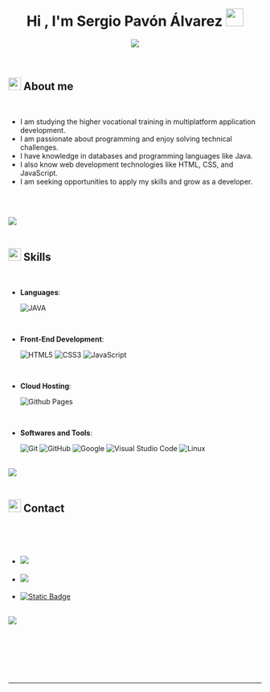 <h1 align="center"><b>Hi , I'm Sergio Pavón Álvarez </b><img src="https://media.giphy.com/media/hvRJCLFzcasrR4ia7z/giphy.gif" width="35"></h1>

<p align="center">
 <a href="https://github.com/DenverCoder1/readme-typing-svg"><img src="https://media.giphy.com/media/26tn33aiTi1jkl6H6/giphy.gif"></a>
</p>






<br>



	

## <img src="https://media.giphy.com/media/LOnt6uqjD9OexmQJRB/giphy.gif" width ="25"><b> About me</b>


<br>

- I am studying the higher vocational training in multiplatform application development.
- I am passionate about programming and enjoy solving technical challenges.
- I have knowledge in databases and programming languages like Java.
- I also know web development technologies like HTML, CSS, and JavaScript.
- I am seeking opportunities to apply my skills and grow as a developer.

<br><br>

<img src="https://user-images.githubusercontent.com/73097560/115834477-dbab4500-a447-11eb-908a-139a6edaec5c.gif"><br><br>

## <img src="https://media2.giphy.com/media/QssGEmpkyEOhBCb7e1/giphy.gif?cid=ecf05e47a0n3gi1bfqntqmob8g9aid1oyj2wr3ds3mg700bl&rid=giphy.gif" width ="25"><b> Skills</b>
<br>

<p align="center">

- **Languages**:

  ![JAVA](https://img.shields.io/badge/HTML5%20-%23E34F26.svg?style=for-the-badge&logo=html5&logoColor=white)
    


<br>   
    
- **Front-End Development**:

   ![HTML5](https://img.shields.io/badge/HTML5%20-%23E34F26.svg?style=for-the-badge&logo=html5&logoColor=white)
   ![CSS3](https://img.shields.io/badge/CSS%20-%231572B6.svg?style=for-the-badge&logo=css3&logoColor=white)
   ![JavaScript](https://img.shields.io/badge/JavaScript%20-%23F7DF1E.svg?style=for-the-badge&logo=javascript&logoColor=black)

<br>

- **Cloud Hosting**:

    ![Github Pages](https://img.shields.io/badge/GitHub%20Pages-%23327FC7.svg?style=for-the-badge&logo=github&logoColor=white)
    
<br>

- **Softwares and Tools**:

    ![Git](https://img.shields.io/badge/git-%23F05033.svg?style=for-the-badge&logo=git&logoColor=white)
    ![GitHub](https://img.shields.io/badge/github-%23121011.svg?style=for-the-badge&logo=github&logoColor=white)
    ![Google](https://img.shields.io/badge/google-%234285F4.svg?style=for-the-badge&logo=google&logoColor=white)
    ![Visual Studio Code](https://img.shields.io/badge/Visual%20Studio%20Code-0078d7.svg?style=for-the-badge&logo=visual-studio-code&logoColor=white)
    ![Linux](https://img.shields.io/badge/Linux-FCC624?style=for-the-badge&logo=linux&logoColor=black) 


<br>

<img src="https://user-images.githubusercontent.com/73097560/115834477-dbab4500-a447-11eb-908a-139a6edaec5c.gif">



<div align="center">



</div>

<br>



## <img src="https://media.giphy.com/media/Q0kd3QPg2ZgJbs6KKx/giphy.gif" width ="25"><b> Contact</b>


<br>
<br>


<br>
<div align='left'>

<ul>

<li>

<a href="https://www.linkedin.com/in/sergio-pavon-alvarez-297bb282/" target="_blank">
<img src="https://img.shields.io/badge/Sergio%20Pav%C3%B3n%20%C3%81lvarez-blue?logo=linkedin&logoColor=blue&label=Linkedin&labelColor=white&link=https%3A%2F%2Fwww.linkedin.com%2Fin%2Fsergio-pavon-alvarez-297bb282%2F"/>


    

</a>
</li>

<br>

<li>



<a href="https://twitter.com/DexerOh" target="_blank">
<img src="https://img.shields.io/badge/Sergio%20Pav%C3%B3n%20%C3%81lvarez-blue?logo=Twitter&logoColor=blue&label=Twitter&labelColor=white&link=https%3A%2F%2Ftwitter.com%2Fhome"/>
</a>
</li>

<br>

<li>
<a href="mailto:sergiopavonalvarez@gmail.com" target="_blank">
 <img alt="Static Badge" src="https://img.shields.io/badge/Sergio_Pav%C3%B3n_%C3%81lvarez-you_like?logo=gmail&label=GMAIL&labelColor=orange&color=orange">

</a>
</li>
	
</ul>
</div>

<br>
<img src="https://user-images.githubusercontent.com/73097560/115834477-dbab4500-a447-11eb-908a-139a6edaec5c.gif">
<br>
<br>
<br>

<div align='center'>



</div>
<br>
<br>
<br>
<br>

---

<br>
